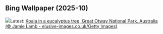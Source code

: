 ## Bing Wallpaper (2025-10)
![](https://www.bing.com/th?id=OHR.EucalyptusKoala_EN-US8743417111_UHD.jpg&w=1000)Latest: [Koala in a eucalyptus tree, Great Otway National Park, Australia (© Jamie Lamb - elusive-images.co.uk/Getty Images)](https://www.bing.com/th?id=OHR.EucalyptusKoala_EN-US8743417111_UHD.jpg)